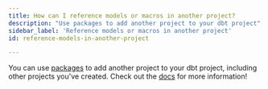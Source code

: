 ```yaml
---
title: How can I reference models or macros in another project?
description: "Use packages to add another project to your dbt project"
sidebar_label: 'Reference models or macros in another project'
id: reference-models-in-another-project

---
```


You can use [packages](package-management) to add another project to your dbt
project, including other projects you've created. Check out the [docs](package-management)
for more information!
